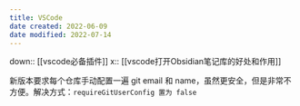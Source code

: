 ```yaml
---
title: VSCode
date created: 2022-06-09
date modified: 2022-07-14
---
```

down:: [[vscode必备插件]]
x:: [[vscode打开Obsidian笔记库的好处和作用]]


新版本要求每个仓库手动配置一遍 git email 和 name，虽然更安全，但是非常不方便。解决方式：`requireGitUserConfig 置为 false`
